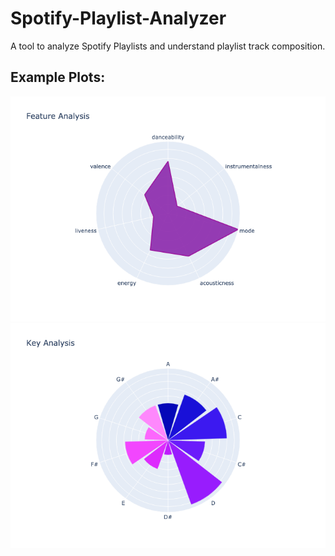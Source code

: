 # Spotify-Playlist-Analyzer
A tool to analyze Spotify Playlists and understand playlist track composition.

## Example Plots:

<img src="polar.png">

<img src="keyanalysis.png">
